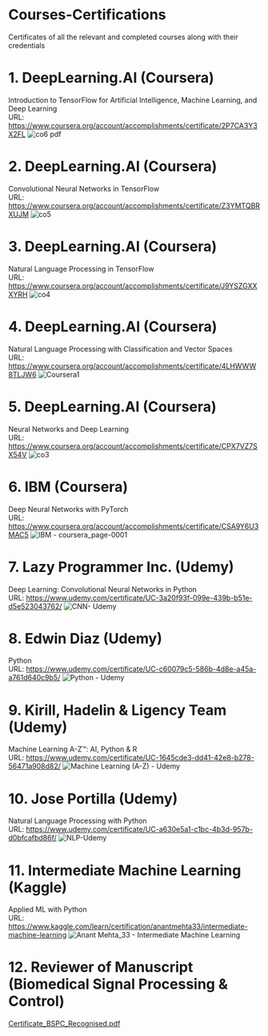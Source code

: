 # Courses-Certifications
Certificates of all the relevant and completed courses along with their credentials

# 1. DeepLearning.AI (Coursera)
Introduction to TensorFlow for Artificial Intelligence, Machine Learning, and Deep Learning<br/>
URL: https://www.coursera.org/account/accomplishments/certificate/2P7CA3Y3X2FL
![co6 pdf](https://github.com/anantmehta33/Courses-Certifications/assets/87894541/dfeebd88-d8bb-4878-9b97-16e31b410ae9)

# 2. DeepLearning.AI (Coursera)
Convolutional Neural Networks in TensorFlow<br/>
URL: https://www.coursera.org/account/accomplishments/certificate/Z3YMTQBRXUJM
![co5](https://github.com/anantmehta33/Courses-Certifications/assets/87894541/31e9a0fb-8f1b-4aa9-b091-e7b45579eaf9)

# 3. DeepLearning.AI (Coursera)
Natural Language Processing in TensorFlow<br/>
URL: https://www.coursera.org/account/accomplishments/certificate/J9YSZGXXXYRH
![co4](https://github.com/anantmehta33/Courses-Certifications/assets/87894541/be3e9e05-b04d-438b-bdaa-cc6b6d8bc135)

# 4. DeepLearning.AI (Coursera)
Natural Language Processing with Classification and Vector Spaces<br/>
URL: https://www.coursera.org/account/accomplishments/certificate/4LHWWW8TLJW6
![Coursera1](https://github.com/anantmehta33/Courses-Certifications/assets/87894541/4262f416-5f50-443b-8d33-7d779f5cf3ee)

# 5. DeepLearning.AI (Coursera)
Neural Networks and Deep Learning<br/>
URL: https://www.coursera.org/account/accomplishments/certificate/CPX7VZ7SX54V
![co3](https://github.com/anantmehta33/Courses-Certifications/assets/87894541/aedaadf5-560d-44d0-a1cd-a8d66d97efe2)

# 6. IBM (Coursera)
Deep Neural Networks with PyTorch<br/>
URL: https://www.coursera.org/account/accomplishments/certificate/CSA9Y6U3MAC5
![IBM - coursera_page-0001](https://github.com/anantmehta33/Courses-Certifications/assets/87894541/176a3c6f-4d5d-4a10-be9e-3f63904678a7)

# 7. Lazy Programmer Inc. (Udemy)
Deep Learning: Convolutional Neural Networks in Python<br/>
URL: https://www.udemy.com/certificate/UC-3a20f93f-099e-439b-b51e-d5e523043762/
![CNN- Udemy](https://github.com/anantmehta33/Courses-Certifications/assets/87894541/5290c0ec-8518-4fab-a2d2-1be7be8ae3b7)


# 8. Edwin Diaz (Udemy)
Python<br/>
URL: https://www.udemy.com/certificate/UC-c60079c5-586b-4d8e-a45a-a761d640c9b5/
![Python - Udemy](https://github.com/anantmehta33/Courses-Certifications/assets/87894541/2e3090fa-d9eb-4c9c-bb7d-874941137b7f)


# 9. Kirill, Hadelin & Ligency Team  (Udemy)
Machine Learning A-Z™: AI, Python & R<br/>
URL: https://www.udemy.com/certificate/UC-1645cde3-dd41-42e8-b278-56471a908d82/
![Machine Learning (A-Z) - Udemy](https://github.com/anantmehta33/Courses-Certifications/assets/87894541/1421dbd9-8bff-419a-8439-f6fbecdf3eb0)

# 10. Jose Portilla  (Udemy)
Natural Language Processing with Python<br/>
URL: https://www.udemy.com/certificate/UC-a630e5a1-c1bc-4b3d-957b-d0bfcafbd86f/
![NLP-Udemy](https://github.com/anantmehta33/Courses-Certifications/assets/87894541/284dafb8-debd-4219-b84d-4c5fb31ef988)

# 11. Intermediate Machine Learning  (Kaggle)
Applied ML with Python<br/>
URL: https://www.kaggle.com/learn/certification/anantmehta33/intermediate-machine-learning
![Anant Mehta_33 - Intermediate Machine Learning](https://github.com/anantmehta33/Courses-Certifications/assets/87894541/cfb60e06-a033-4412-a889-adc8b5ac717a)

# 12. Reviewer of Manuscript (Biomedical Signal Processing & Control)
[Certificate_BSPC_Recognised.pdf](https://github.com/anantmehta33/Courses-Certifications/files/12386328/Certificate_BSPC_Recognised.pdf)
